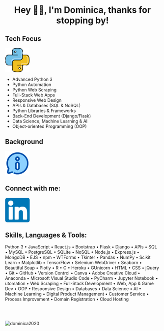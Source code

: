 <h1 align="center">Hey 👋🏽, I'm Dominica, thanks for stopping by!</h1>

## Tech Focus
<p align="left">
<a href="https://www.python.org/" target="blank"><img align="center" src="python.png" alt="tech-foucs" height="80" width="80" /></a>
</p>

- Advanced Python 3
- Python Automation
- Python Web Scraping
- Full-Stack Web Apps 
- Responsive Web Design
- APIs & Databases (SQL & NoSQL)
- Python Libraries & Frameworks
- Back-End Development (Django/Flask)
- Data Science, Machine Learning & AI
- Object-oriented Programming (OOP)

## Background
<p align="left">
<a href="https://cometolifeapps.io/about.html" target="blank"><img align="center" src="information2.png" alt="about-me" height="80" width="80" /></a>
</p>

## Connect with me:
<p align="left">
<a href="https://linkedin.com/in/dominicap" target="blank"><img align="center" src="linkedin.png" alt="dominica" height="80" width="80" /></a>
</p>

## Skills, Languages & Tools:
<p>Python 3 • JavaScript • React.js • Bootstrap • Flask • Django • APIs • SQL • MySQL • PostgreSQL • SQLite • NoSQL • Node.js • Express.js • MongoDB • EJS • npm • WTForms • Tkinter • Pandas • NumPy • Scikit Learn • Matplotlib • TensorFlow • Selenium WebDriver • Seaborn • Beautiful Soup • Plotly • R • C • Heroku • GUnicorn • HTML • CSS • jQuery • Git • GitHub • Version Control • Canva • Adobe Creative Cloud • Anaconda • Microsoft Visual Studio Code • PyCharm • Jupyter Notebook • utomation • Web Scraping • Full-Stack Development • Web, App & Game Dev • OOP • Responsive Design • Databases • Data Science • AI • Machine Learning • Digital Product Management • Customer Service • Process Improvement • Domain Registration • Cloud Hosting</p>

<br>
<br>

<p align="left"> <img src="https://komarev.com/ghpvc/?username=dominica2020&label=Profile%20Views&color=brightgreen&style=for-the-badge" alt="dominica2020" /> </p>
